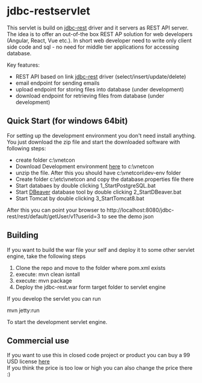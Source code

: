 # jdbc-restservlet
This servlet is build on [jdbc-rest](https://github.com/vnetcon/jdbc-rest) driver and it servers as REST API server.
The idea is to offer an out-of-the box REST AP solution for web developers (Angular, React, Vue etc.). 
In short web developer need to write only client side code and sql - no need for middle tier applications for accessing database. 

Key features:
* REST API based on link [jdbc-rest](https://github.com/vnetcon/jdbc-rest) driver (select/insert/update/delete)
* email endpoint for sending emails
* upload endpoint for storing files into database (under development)
* download endpoint for retrieving files from database (under development)

## Quick Start (for windows 64bit)
For setting up the development environment you don't need install anything. 
You just download the zip file and start the downloaded software with following steps:  

* create folder c:\vnetcon
* Download Development environment [here]() to c:\vnetcon
* unzip the file. After this you should have c:\vnetcon\dev-env folder
* Create folder c:\etc\vnetcon and copy the database.properties file there
* Start databaes by double clicking 1_StartPostgreSQL.bat
* Start [DBeaver](https://dbeaver.io/) database tool by double clicking 2_StartDBeaver.bat
* Start Tomcat by double clicking 3_StartTomcat8.bat

After this you can point your browser to http://localhost:8080/jdbc-rest/rest/default/getUser/v1?userid=3 
to see the demo json



## Building
If you want to build the war file your self and deploy it to some other servlet engine, take the following steps
1. Clone the repo and move to the folder where pom.xml exists
2. execute: mvn clean isntall
3. execute: mvn package  
4. Deploy the jdbc-rest.war form target folder to servlet engine 

If you develop the servlet you can run

mvn jetty:run

To start the development servlet engine.

## Commercial use
If you want to use this in closed code project or product you can buy a 99 USD license [here](https://vnetcon.com)  
If you think the price is too low or high you can also change the price there :)






